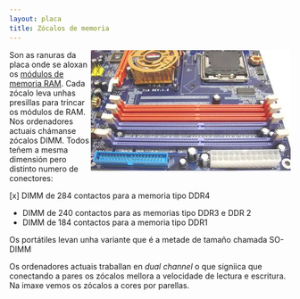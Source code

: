 ```yaml
---
layout: placa
title: Zócalos de memoria
---
```



<img style="float: right;" alt="zócalos de memoria" src="/imaxes/dimm.jpg">

Son as ranuras da  placa onde se aloxan os [módulos de memoria RAM]({{site.url}}/placa/09RAM). Cada zócalo leva  unhas presillas para trincar os módulos de RAM. Nos ordenadores actuais chámanse zócalos DIMM. Todos teñem a mesma dimensión pero distinto numero de conectores:

[x] DIMM de 284 contactos para a memoria tipo DDR4
* DIMM de 240 contactos para as memorias tipo DDR3 e DDR 2
* DIMM de 184 contactos para a memoria tipo DDR1

Os portátiles levan unha variante que é a metade de tamaño chamada SO-DIMM


Os ordenadores actuais traballan en _dual channel_ o que signiica que conectando a pares os zócalos mellora a velocidade de lectura e escritura. Na imaxe vemos os zócalos a cores por parellas.
